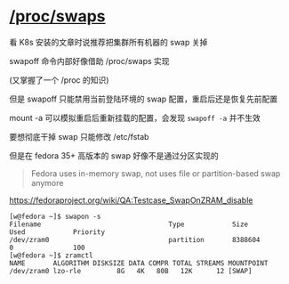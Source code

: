 # [/proc/swaps](2021/12/proc_swaps.md)

看 K8s 安装的文章时说推荐把集群所有机器的 swap 关掉

swapoff 命令内部好像借助 /proc/swaps 实现

(又掌握了一个 /proc 的知识)

但是 swapoff 只能禁用当前登陆环境的 swap 配置，重启后还是恢复先前配置

mount -a 可以模拟重启后重新挂载的配置，会发现 `swapoff -a` 并不生效

要想彻底干掉 swap 只能修改 /etc/fstab

但是在 fedora 35+ 高版本的 swap 好像不是通过分区实现的

> Fedora uses in-memory swap, not uses file or partition-based swap anymore

https://fedoraproject.org/wiki/QA:Testcase_SwapOnZRAM_disable

```
[w@fedora ~]$ swapon -s
Filename                                Type            Size            Used            Priority
/dev/zram0                              partition       8388604         0               100
[w@fedora ~]$ zramctl
NAME       ALGORITHM DISKSIZE DATA COMPR TOTAL STREAMS MOUNTPOINT
/dev/zram0 lzo-rle         8G   4K   80B   12K      12 [SWAP]
```

